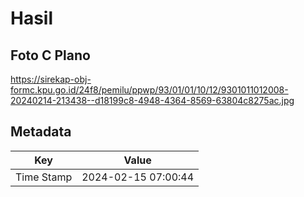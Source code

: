 # Hasil

## Foto C Plano

https://sirekap-obj-formc.kpu.go.id/24f8/pemilu/ppwp/93/01/01/10/12/9301011012008-20240214-213438--d18199c8-4948-4364-8569-63804c8275ac.jpg


## Metadata

| Key        | Value               |
| ---------- | ------------------- |
| Time Stamp | 2024-02-15 07:00:44 |



